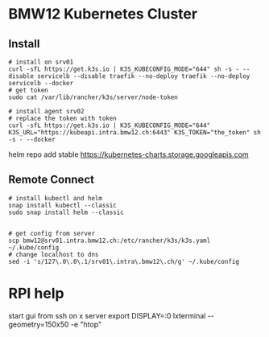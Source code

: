# BMW12 Kubernetes Cluster


## Install
```shell script
# install on srv01
curl -sfL https://get.k3s.io | K3S_KUBECONFIG_MODE="644" sh -s - --disable servicelb --disable traefik --no-deploy traefik --no-deploy servicelb --docker
# get token
sudo cat /var/lib/rancher/k3s/server/node-token  

# install agent srv02
# replace the token with token
curl -sfL https://get.k3s.io | K3S_KUBECONFIG_MODE="644" K3S_URL="https://kubeapi.intra.bmw12.ch:6443" K3S_TOKEN="the_token" sh -s - --docker
```

helm repo add stable https://kubernetes-charts.storage.googleapis.com

## Remote Connect
```shell script
# install kubectl and helm
snap install kubectl --classic 
sudo snap install helm --classic


# get config from server
scp bmw12@srv01.intra.bmw12.ch:/etc/rancher/k3s/k3s.yaml ~/.kube/config
# change localhost to dns
sed -i 's/127\.0\.0\.1/srv01\.intra\.bmw12\.ch/g' ~/.kube/config
```


# RPI help

start gui from ssh on x server
export DISPLAY=:0
 lxterminal --geometry=150x50 -e "htop"
